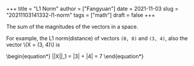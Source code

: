 +++
title = "L1 Norm"
author = ["Fangyuan"]
date = 2021-11-03
slug = "20211103141332-l1-norm"
tags = ["math"]
draft = false
+++

The sum of the magnitudes of the vectors in a space.

For example, the L1 norm(distance) of vectors `(0, 0)` and `(3, 4)`, also
the vector \\(X = (3, 4)\\) is

\begin{equation\*}
||X||\_1 = |3| + |4| = 7
\end{equation\*}
